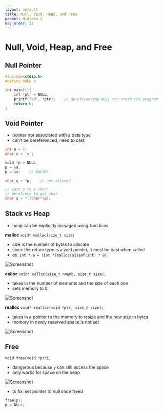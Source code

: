 ```yaml
---
layout: default
title: Null, Void, Heap, and Free
parent: Midterm 2
nav_order: 12
---
```

# Null, Void, Heap, and Free
## Null Pointer

```C
#include<stdio.h>
#define NULL 0

int main)(){
	int *ptr = NULL;
	printf("%d", *ptr);    // dereferencing NULL can crash the program
	return 0;
}

```
## Void Pointer
- pointer not associated with a data type
- can’t be dereferenced, need to cast

```C
int a = 7;
char x = 'y';

void *p = NULL;
p = &a;
p = &x;    // VALID!

char q = *p;    // not allowed

// cast p to a char*
// derefence to get char
char q = *((char*)p);
```
## Stack vs Heap
- heap can be explicitly managed using functions

**malloc**
`void* malloc(size_t size)`
- size is the number of bytes to allocate
- since the return type is a void pointer, it must be cast when called
- ex. `int * a = (int *)malloc(sizeof(int) * 8)`
<div>
  <img src="{{ '/images/Screen Shot 2024-04-02 at 1.41.50 PM.png' | relative_url }}" alt="Screenshot">
</div>

**calloc**
`void* calloc(size_t nmemb, size_t size);`
- takes in the number of elements and the size of each one
- sets memory to 0
<div>
  <img src="{{ '/images/Screen Shot 2024-04-02 at 1.42.06 PM.png' | relative_url }}" alt="Screenshot">
</div>

**realloc**
`void* realloc(void *ptr, size_t size);`
- takes in a pointer to the memory to resize and the new size in bytes
- memory in newly reserved space is not set
<div>
  <img src="{{ '/images/Screen Shot 2024-04-02 at 1.42.20 PM.png' | relative_url }}" alt="Screenshot">
</div>

## Free
`void free(void *ptr);`
- dangerous because `y` can still access the space
- only works for space on the heap
<div>
  <img src="{{ '/images/Screen Shot 2024-04-02 at 3.37.06 PM.png' | relative_url }}" alt="Screenshot">
</div>

- to fix: set pointer to null once freed

```C
free(p);
p = NULL;
```
